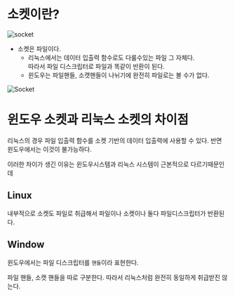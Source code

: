 # 소켓이란?
![socket](https://img1.daumcdn.net/thumb/R1280x0/?scode=mtistory2&fname=https%3A%2F%2Fblog.kakaocdn.net%2Fdn%2FEgcag%2FbtrN33JiTAI%2FwAhz7vWIBSsZsu4hIWhYP1%2Fimg.png)

* 소켓은 파일이다.
    * 리눅스에서는 데이터 입출력 함수로도 다룰수있는 파일 그 자체다.<br> 따라서 파일 디스크립터로 파일과 똑같이 반환이 된다.
    * 윈도우는 파일핸들, 소캣핸들이 나뉘기에 완전히 파일로는 볼 수가 없다.

![Socket](https://img1.daumcdn.net/thumb/R1280x0/?scode=mtistory2&fname=https%3A%2F%2Fblog.kakaocdn.net%2Fdn%2Fbz4YIj%2FbtrO6MYR0VT%2FLBAt4v2k4FfYxNJNstScZ1%2Fimg.png)

# 윈도우 소켓과 리눅스 소켓의 차이점

리눅스의 경우 파일 입출력 함수를 소켓 기반의 데이터 입출력에 사용할 수 있다. 반면 윈도우에서는 이것이 불가능하다.

이러한 차이가 생긴 이유는 윈도우시스템과 리눅스 시스템이 근본적으로 다르기때문인데 

## Linux 

내부적으로 소켓도 파일로 취급해서 파일이나 소켓이나 둘다 파일디스크립터가 반환된다.

## Window

윈도우에서는 파일 디스크립터를 `핸들`이라 표현한다.

파일 핸들, 소캣 핸들을 따로 구분한다. 따라서 리눅스처럼 완전히 동일하게 취급받진 않는다.
